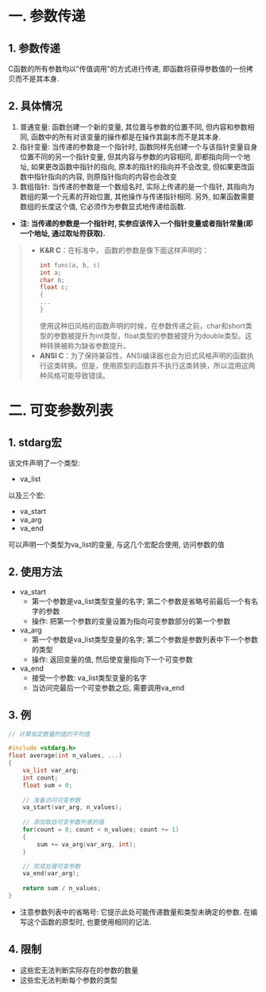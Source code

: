 # 一. 参数传递
## 1. 参数传递
C函数的所有参数均以"传值调用"的方式进行传递, 即函数将获得参数值的一份拷贝而不是其本身.
## 2. 具体情况
1. 普通变量: 函数创建一个新的变量, 其位置与参数的位置不同, 但内容和参数相同, 函数中的所有对该变量的操作都是在操作其副本而不是其本身.
2. 指针变量: 当传递的参数是一个指针时, 函数同样先创建一个与该指针变量自身位置不同的另一个指针变量, 但其内容与参数的内容相同, 即都指向同一个地址, 如果更改函数中指针的指向, 原本的指针的指向并不会改变, 但如果更改函数中指针指向的内容, 则原指针指向的内容也会改变
3. 数组指针: 当传递的参数是一个数组名时, 实际上传递的是一个指针, 其指向为数组的第一个元素的开始位置, 其他操作与传递指针相同. 另外, 如果函数需要数组的长度这个值, 它必须作为参数显式地传递给函数.

- **注: 当传递的参数是一个指针时, 实参应该传入一个指针变量或者指针常量(即一个地址, 通过取址符获取).**
> - **K&R C**：在标准中， 函数的参数是像下面这样声明的：
>     ```c
>     int func(a, b, c)
>     int a;
>     char b;
>     float c;
>     {
>     ...
>     }
>     ```
>     使用这种旧风格的函数声明的时候，在参数传递之前，char和short类型的参数被提升为int类型，float类型的参数被提升为double类型。这种转换被称为缺省参数提升。
> - **ANSI C**：为了保持兼容性，ANSI编译器也会为旧式风格声明的函数执行这类转换。但是，使用原型的函数并不执行这类转换，所以混用这两种风格可能导致错误。

# 二. 可变参数列表
## 1. stdarg宏
该文件声明了一个类型:
- va_list

以及三个宏:
- va_start
- va_arg
- va_end

可以声明一个类型为va_list的变量, 与这几个宏配合使用, 访问参数的值

## 2. 使用方法
- va_start
    - 第一个参数是va_list类型变量的名字; 第二个参数是省略号前最后一个有名字的参数
    - 操作: 把第一个参数的变量设置为指向可变参数部分的第一个参数
- va_arg
    - 第一个参数是va_list类型变量的名字; 第二个参数是参数列表中下一个参数的类型
    - 操作: 返回变量的值, 然后使变量指向下一个可变参数
- va_end
    - 接受一个参数: va_list类型变量的名字
    - 当访问完最后一个可变参数之后, 需要调用va_end

## 3. 例
```c
// 计算指定数量的值的平均值

#include <stdarg.h>
float average(int n_values, ...)
{
    va_list var_arg;
    int count;
    float sum = 0;
    
    // 准备访问可变参数
    va_start(var_arg, n_values);
    
    // 添加取自可变参数列表的值
    for(count = 0; count < n_values; count += 1)
    {
        sum += va_arg(var_arg, int);
    }

    // 完成处理可变参数
    va_end(var_arg);
    
    return sum / n_values;
}
```
- 注意参数列表中的省略号: 它提示此处可能传递数量和类型未确定的参数. 在编写这个函数的原型时, 也要使用相同的记法.

## 4. 限制
- 这些宏无法判断实际存在的参数的数量
- 这些宏无法判断每个参数的类型